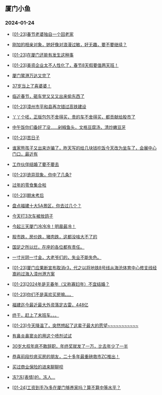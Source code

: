 ## 厦门小鱼 
### 2024-01-24

+ [[01-23]春节老婆独自一个回老家](http://bbs.xmfish.com/read-htm-tid-18139330.html)

+ [刚加的相亲对象，她好像对浪漫过敏，好无趣，要不要继续？](http://bbs.xmfish.com/read-htm-tid-18139296.html)

+ [[01-23]在厦门还能有发生这种事](http://bbs.xmfish.com/read-htm-tid-18139334.html)

+ [[01-23]美资企业太不人性化了，春节8天假要值两天班！](http://bbs.xmfish.com/read-htm-tid-18139476.html)

+ [厦门鹭港万达又完了](http://bbs.xmfish.com/read-htm-tid-18139573.html)

+ [37岁当上了喜婆婆！](http://bbs.xmfish.com/read-htm-tid-18139388.html)

+ [临近春节，砸车党又又又出来偷东西了](http://bbs.xmfish.com/read-htm-tid-18139356.html)

+ [[01-23]漳州市平和县再次错过高铁建设](http://bbs.xmfish.com/read-htm-tid-18139489.html)

+ [丫丫个呸，正版包包不舍得买，贵的车不舍得买，都贡献给股市了](http://bbs.xmfish.com/read-htm-tid-18139401.html)

+ [中午饭你们备好了没……剁椒鱼头，文格豆腐汤，清炒嫩豆牙](http://bbs.xmfish.com/read-htm-tid-18139365.html)

+ [[01-23]苦日子](http://bbs.xmfish.com/read-htm-tid-18139301.html)

+ [谁家熊孩子又出来诈骗了，昨天写的给几块钱吃饭今天改为坐车了，会展中心门口，最近有](http://bbs.xmfish.com/read-htm-tid-18139536.html)

+ [工作伙伴结婚了要不要去](http://bbs.xmfish.com/read-htm-tid-18139367.html)

+ [[01-23]诡异现象，你中了几条?](http://bbs.xmfish.com/read-htm-tid-18139439.html)

+ [过年的零食集合啦](http://bbs.xmfish.com/read-htm-tid-18139533.html)

+ [[01-23]期末考后](http://bbs.xmfish.com/read-htm-tid-18139595.html)

+ [盘点福建十大5A景区，你去过几个？](http://bbs.xmfish.com/read-htm-tid-18139613.html)

+ [今天打3次车被放鸽子](http://bbs.xmfish.com/read-htm-tid-18139666.html)

+ [今起三天厦门冷冷冷！明晨最冷！](http://bbs.xmfish.com/read-htm-tid-18139604.html)

+ [股市跌，房价跌，猪肉跌，这都没啥大不了的](http://bbs.xmfish.com/read-htm-tid-18139682.html)

+ [国足之所以烂，在座的各位都有责任。](http://bbs.xmfish.com/read-htm-tid-18139584.html)

+ [一寸光阴一寸金，大老爷们的，失业不能失色。](http://bbs.xmfish.com/read-htm-tid-18139645.html)

+ [[01-23]厦门应果断宣布取消r3，代之以将地铁8号线从海沧体育中心修支线经嵩屿过海入漳州港方案](http://bbs.xmfish.com/read-htm-tid-18139721.html)

+ [[01-23]2024年是无春年（又称寡妇年）不宜结婚？](http://bbs.xmfish.com/read-htm-tid-18139690.html)

+ [[01-23]你们不是喜欢买房嘛。。。](http://bbs.xmfish.com/read-htm-tid-18139673.html)

+ [福建迄今最近最大外资落定古雷，448亿](http://bbs.xmfish.com/read-htm-tid-18139787.html)

+ [终于，赶上了末班车。。。](http://bbs.xmfish.com/read-htm-tid-18139752.html)

+ [[01-23]今天降温了，突然想起了这辈子最大的愿望~~~~~~~~~~~](http://bbs.xmfish.com/read-htm-tid-18139711.html)

+ [有鼻炎鼻窦炎的用这个喷剂试试](http://bbs.xmfish.com/read-htm-tid-18139684.html)

+ [30岁大叔年底不敢辞职，年终奖就发了一万，比去年少了一半](http://bbs.xmfish.com/read-htm-tid-18139893.html)

+ [恭喜前段抄底买房的朋友，二十多年最重磅救市ZC推出！](http://bbs.xmfish.com/read-htm-tid-18139945.html)

+ [买过商业保险的进来聊聊呗](http://bbs.xmfish.com/read-htm-tid-18139714.html)

+ [冻?冻[表情]的，冻人…](http://bbs.xmfish.com/read-htm-tid-18139780.html)

+ [[01-24]工资到手7k多在厦门够养家吗？算不算中等水平？](http://bbs.xmfish.com/read-htm-tid-18139932.html)

